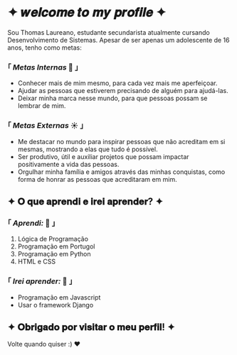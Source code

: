 # ✦ 𝒘𝒆𝒍𝒄𝒐𝒎𝒆 𝒕𝒐 𝒎𝒚 𝒑𝒓𝒐𝒇𝒊𝒍𝒆 ✦

Sou Thomas Laureano, estudante secundarista atualmente cursando Desenvolvimento de Sistemas.
Apesar de ser apenas um adolescente de 16 anos, tenho como metas:

### ｢ ***Metas Internas*** :crescent_moon: ｣
- Conhecer mais de mim mesmo, para cada vez mais me aperfeiçoar.
- Ajudar as pessoas que estiverem precisando de alguém para ajudá-las.
- Deixar minha marca nesse mundo, para que pessoas possam se lembrar de mim.

### ｢ ***Metas Externas*** :sunny: ｣
- Me destacar no mundo para inspirar pessoas que não acreditam em si mesmas, mostrando a elas que tudo é possível.
- Ser produtivo, útil e auxiliar projetos que possam impactar positivamente a vida das pessoas.
- Orgulhar minha família e amigos através das minhas conquistas, como forma de honrar as pessoas que acreditaram em mim.


## ✦ 𝐎 𝐪𝐮𝐞 𝐚𝐩𝐫𝐞𝐧𝐝𝐢 𝐞 𝐢𝐫𝐞𝐢 𝐚𝐩𝐫𝐞𝐧𝐝𝐞𝐫? ✦

### ｢ ***Aprendi:*** :blue_book: ｣
1. Lógica de Programação
2. Programação em Portugol
3. Programação em Python
4. HTML e CSS

### ｢ ***Irei aprender:*** :open_book: ｣
- Programação em Javascript
- Usar o framework Django

## ✦ 𝐎𝐛𝐫𝐢𝐠𝐚𝐝𝐨 𝐩𝐨𝐫 𝐯𝐢𝐬𝐢𝐭𝐚𝐫 𝐨 𝐦𝐞𝐮 𝐩𝐞𝐫𝐟𝐢𝐥! ✦
Volte quando quiser :) ❤
<!--
**warmnoodlez/warmnoodlez** is a ✨ _special_ ✨ repository because its `README.md` (this file) appears on your GitHub profile.

Here are some ideas to get you started:

- 🔭 I’m currently working on ...
- 🌱 I’m currently learning ...
- 👯 I’m looking to collaborate on ...
- 🤔 I’m looking for help with ...
- 💬 Ask me about ...
- 📫 How to reach me: ...
- 😄 Pronouns: ...
- ⚡ Fun fact: ...
-->

